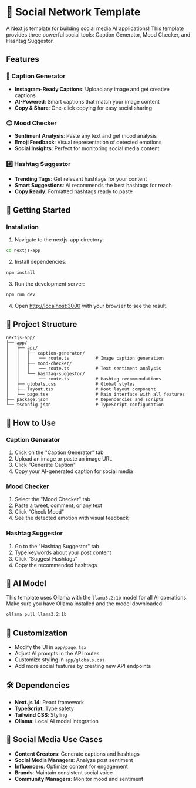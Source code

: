 # 💬 Social Network Template

A Next.js template for building social media AI applications! This template provides three powerful social tools: Caption Generator, Mood Checker, and Hashtag Suggestor.

## Features

### 📸 Caption Generator
- **Instagram-Ready Captions**: Upload any image and get creative captions
- **AI-Powered**: Smart captions that match your image content
- **Copy & Share**: One-click copying for easy social sharing

### 😊 Mood Checker  
- **Sentiment Analysis**: Paste any text and get mood analysis
- **Emoji Feedback**: Visual representation of detected emotions
- **Social Insights**: Perfect for monitoring social media content

### #️⃣ Hashtag Suggestor
- **Trending Tags**: Get relevant hashtags for your content
- **Smart Suggestions**: AI recommends the best hashtags for reach
- **Copy Ready**: Formatted hashtags ready to paste

## 🚀 Getting Started

### Installation

1. Navigate to the nextjs-app directory:
```bash
cd nextjs-app
```

2. Install dependencies:
```bash
npm install
```

3. Run the development server:
```bash
npm run dev
```

4. Open [http://localhost:3000](http://localhost:3000) with your browser to see the result.

## 📁 Project Structure

```
nextjs-app/
├── app/
│   ├── api/
│   │   ├── caption-generator/
│   │   │   └── route.ts          # Image caption generation
│   │   ├── mood-checker/
│   │   │   └── route.ts          # Text sentiment analysis
│   │   └── hashtag-suggestor/
│   │       └── route.ts          # Hashtag recommendations
│   ├── globals.css               # Global styles
│   ├── layout.tsx                # Root layout component
│   └── page.tsx                  # Main interface with all features
├── package.json                  # Dependencies and scripts
└── tsconfig.json                 # TypeScript configuration
```

## 🎯 How to Use

### Caption Generator
1. Click on the "Caption Generator" tab
2. Upload an image or paste an image URL
3. Click "Generate Caption"
4. Copy your AI-generated caption for social media

### Mood Checker
1. Select the "Mood Checker" tab
2. Paste a tweet, comment, or any text
3. Click "Check Mood"
4. See the detected emotion with visual feedback

### Hashtag Suggestor
1. Go to the "Hashtag Suggestor" tab
2. Type keywords about your post content
3. Click "Suggest Hashtags"
4. Copy the recommended hashtags

## 🤖 AI Model

This template uses Ollama with the `llama3.2:1b` model for all AI operations. Make sure you have Ollama installed and the model downloaded:

```bash
ollama pull llama3.2:1b
```

## 🎨 Customization

- Modify the UI in `app/page.tsx`
- Adjust AI prompts in the API routes
- Customize styling in `app/globals.css`
- Add more social features by creating new API endpoints

## 🛠 Dependencies

- **Next.js 14**: React framework
- **TypeScript**: Type safety
- **Tailwind CSS**: Styling
- **Ollama**: Local AI model integration

## 📱 Social Media Use Cases

- **Content Creators**: Generate captions and hashtags
- **Social Media Managers**: Analyze post sentiment
- **Influencers**: Optimize content for engagement
- **Brands**: Maintain consistent social voice
- **Community Managers**: Monitor mood and sentiment 
